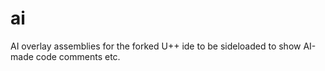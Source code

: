 # ai
AI overlay assemblies for the forked U++ ide to be sideloaded to show AI-made code comments etc.
